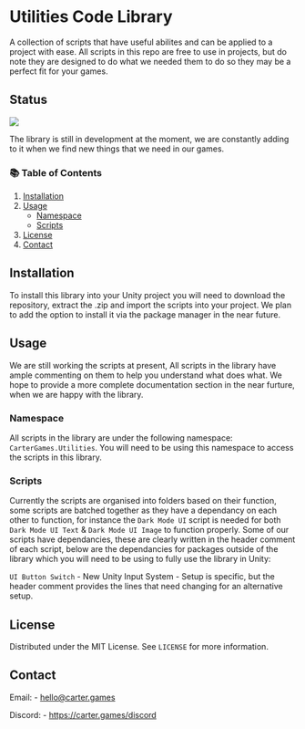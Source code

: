 # Utilities Code Library
A collection of scripts that have useful abilites and can be applied to a project with ease.
All scripts in this repo  are free to use in projects, but do note they are designed to do what we needed them to do so they may be a perfect fit for your games. 

## Status
![](https://img.shields.io/badge/Status-In%20Development-666614)

The library is still in development at the moment, we are constantly adding to it when we find new things that we need in our games. 

### 📚 Table of Contents

<ol>
  <li><a href="#installation">Installation</a></li>
  <li><a href="#usage">Usage</a>
    <ul>
      <li><a href="#namespace">Namespace</a></li>
      <li><a href="#scripts">Scripts</a></li>
    </ul>
  </li>
  <li><a href="#license">License</a></li>
  <li><a href="#contact">Contact</a></li>
</ol>

## Installation
To install this library into your Unity project you will need to download the repository, extract the .zip and import the scripts into your project. We plan to add the option to install it via the package manager in the near future. 

## Usage
We are still working the scripts at present, All scripts in the library have ample commenting on them to help you understand what does what. We hope to provide a more complete documentation section in the near furture, when we are happy with the library. 

### Namespace
All scripts in the library are under the following namespace:
`CarterGames.Utilities`. You will need to be using this namespace to access the scripts in this library. 

### Scripts
Currently the scripts are organised into folders based on their function, some scripts are batched together as they have a dependancy on each other to function, for instance the `Dark Mode UI` script is needed for both `Dark Mode UI Text` & `Dark Mode UI Image` to function properly. Some of our scripts have dependancies, these are clearly written in the header comment of each script, below are the dependancies for packages outside of the library which you will need to be using to fully use the library in Unity:

`UI Button Switch` - New Unity Input System - Setup is specific, but the header comment provides the lines that need changing for an alternative setup.

## License

Distributed under the MIT License. See `LICENSE` for more information.

## Contact

Email: - hello@carter.games

Discord: - https://carter.games/discord
